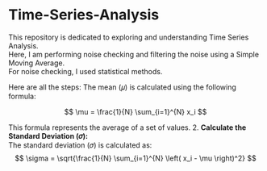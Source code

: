 # Time-Series-Analysis

This repository is dedicated to exploring and understanding Time Series Analysis.  
Here, I am performing noise checking and filtering the noise using a Simple Moving Average.  
For noise checking, I used statistical methods.  

Here are all the steps:
The mean (𝜇) is calculated using the following formula:

$$
\mu = \frac{1}{N} \sum_{i=1}^{N} x_i
$$

This formula represents the average of a set of values.
2. **Calculate the Standard Deviation (𝜎):**  
   The standard deviation (𝜎) is calculated as:  
$$
\sigma = \sqrt{\frac{1}{N} \sum_{i=1}^{N} \left( x_i - \mu \right)^2}
$$
